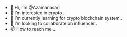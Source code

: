 - 👋 Hi, I’m @Azamanasari
- 👀 I’m interested in crypto ..
- 🌱 I’m currently learning for crypto blockchain system..
- 💞️ I’m looking to collaborate on influencer..
- 📫 How to reach me ...

<!---
Azamanasari/Azamanasari is a ✨ special ✨ repository because its `README.md` () appears on your GitHub profile.
You can click the Preview link to take a look at your changes.
--->
